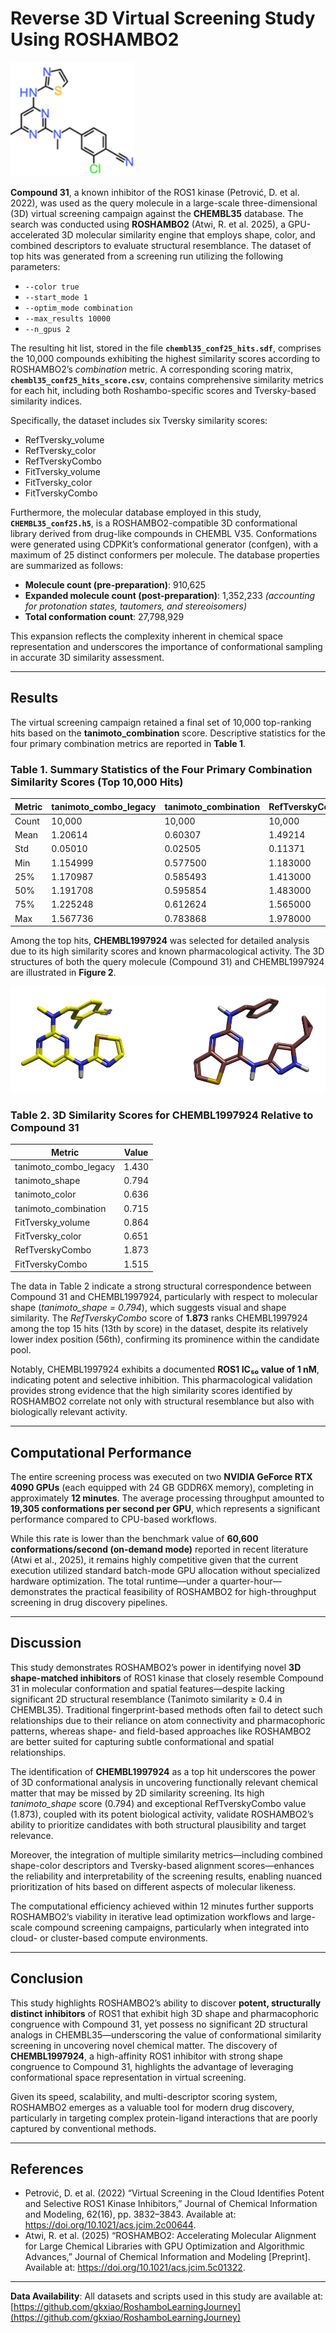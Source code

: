 # Reverse 3D Virtual Screening Study Using ROSHAMBO2

![Figure 1: Query Compound 31 (ROSHAMBO2 inhibitor) and Top Hit CHEMBL1997924](data/AZ-ROS1-inhibitor-31.png)

**Compound 31**, a known inhibitor of the ROS1 kinase (Petrović, D. et al. 2022), was used as the query molecule in a large-scale three-dimensional (3D) virtual screening campaign against the **CHEMBL35** database. The search was conducted using **ROSHAMBO2**  (Atwi, R. et al. 2025), a GPU-accelerated 3D molecular similarity engine that employs shape, color, and combined descriptors to evaluate structural resemblance. The dataset of top hits was generated from a screening run utilizing the following parameters:

- `--color true`
- `--start_mode 1`
- `--optim_mode combination`
- `--max_results 10000`
- `--n_gpus 2`

The resulting hit list, stored in the file **`chembl35_conf25_hits.sdf`**, comprises the 10,000 compounds exhibiting the highest similarity scores according to ROSHAMBO2’s *combination* metric. A corresponding scoring matrix, **`chembl35_conf25_hits_score.csv`**, contains comprehensive similarity metrics for each hit, including both Roshambo-specific scores and Tversky-based similarity indices.

Specifically, the dataset includes six Tversky similarity scores:
- RefTversky_volume
- RefTversky_color
- RefTverskyCombo
- FitTversky_volume
- FitTversky_color
- FitTverskyCombo

Furthermore, the molecular database employed in this study, **`CHEMBL35_conf25.h5`**, is a ROSHAMBO2-compatible 3D conformational library derived from drug-like compounds in CHEMBL V35. Conformations were generated using CDPKit’s conformational generator (confgen), with a maximum of 25 distinct conformers per molecule. The database properties are summarized as follows:

- **Molecule count (pre-preparation)**: 910,625
- **Expanded molecule count (post-preparation)**: 1,352,233 *(accounting for protonation states, tautomers, and stereoisomers)*
- **Total conformation count**: 27,798,929

This expansion reflects the complexity inherent in chemical space representation and underscores the importance of conformational sampling in accurate 3D similarity assessment.

---

## Results

The virtual screening campaign retained a final set of 10,000 top-ranking hits based on the **tanimoto_combination** score. Descriptive statistics for the four primary combination metrics are reported in **Table 1**.

### Table 1. Summary Statistics of the Four Primary Combination Similarity Scores (Top 10,000 Hits)

| Metric | tanimoto_combo_legacy | tanimoto_combination | RefTverskyCombo | FitTverskyCombo |
|-------|------------------------|------------------------|------------------|------------------|
| Count | 10,000 | 10,000 | 10,000 | 10,000 |
| Mean | 1.20614 | 0.60307 | 1.49214 | 1.52252 |
| Std | 0.05010 | 0.02505 | 0.11371 | 0.12508 |
| Min | 1.154999 | 0.577500 | 1.183000 | 1.218000 |
| 25% | 1.170987 | 0.585493 | 1.413000 | 1.434000 |
| 50% | 1.191708 | 0.595854 | 1.483000 | 1.513000 |
| 75% | 1.225248 | 0.612624 | 1.565000 | 1.599000 |
| Max | 1.567736 | 0.783868 | 1.978000 | 2.106000 |

Among the top hits, **CHEMBL1997924** was selected for detailed analysis due to its high similarity scores and known pharmacological activity. The 3D structures of both the query molecule (Compound 31) and CHEMBL1997924 are illustrated in **Figure 2**.

![Figure 2: 3D Structural Comparison of Compound 31 (Left) and CHEMBL1997924 (Right)](https://github.com/gkxiao/RoshamboLearningJourney/blob/main/data/compound-31-and-CHEMBL1997924.png)

### Table 2. 3D Similarity Scores for CHEMBL1997924 Relative to Compound 31

| Metric | Value |
|--------|-------|
| tanimoto_combo_legacy | 1.430 |
| tanimoto_shape | 0.794 |
| tanimoto_color | 0.636 |
| tanimoto_combination | 0.715 |
| FitTversky_volume | 0.864 |
| FitTversky_color | 0.651 |
| RefTverskyCombo | 1.873 |
| FitTverskyCombo | 1.515 |

The data in Table 2 indicate a strong structural correspondence between Compound 31 and CHEMBL1997924, particularly with respect to molecular shape (*tanimoto_shape = 0.794*), which suggests visual and shape similarity. The *RefTverskyCombo* score of **1.873** ranks CHEMBL1997924 among the top 15 hits (13th by score) in the dataset, despite its relatively lower index position (56th), confirming its prominence within the candidate pool.

Notably, CHEMBL1997924 exhibits a documented **ROS1 IC₅₀ value of 1 nM**, indicating potent and selective inhibition. This pharmacological validation provides strong evidence that the high similarity scores identified by ROSHAMBO2 correlate not only with structural resemblance but also with biologically relevant activity.

---

## Computational Performance

The entire screening process was executed on two **NVIDIA GeForce RTX 4090 GPUs** (each equipped with 24 GB GDDR6X memory), completing in approximately **12 minutes**. The average processing throughput amounted to **19,305 conformations per second per GPU**, which represents a significant performance compared to CPU-based workflows.

While this rate is lower than the benchmark value of **60,600 conformations/second (on-demand mode)** reported in recent literature (Atwi et al., 2025), it remains highly competitive given that the current execution utilized standard batch-mode GPU allocation without specialized hardware optimization. The total runtime—under a quarter-hour—demonstrates the practical feasibility of ROSHAMBO2 for high-throughput screening in drug discovery pipelines.

---

## Discussion

This study demonstrates ROSHAMBO2’s power in identifying novel **3D shape-matched inhibitors** of ROS1 kinase that closely resemble Compound 31 in molecular conformation and spatial features—despite lacking significant 2D structural resemblance (Tanimoto similarity ≥ 0.4 in CHEMBL35). Traditional fingerprint-based methods often fail to detect such relationships due to their reliance on atom connectivity and pharmacophoric patterns, whereas shape- and field-based approaches like ROSHAMBO2 are better suited for capturing subtle conformational and spatial relationships.

The identification of **CHEMBL1997924** as a top hit underscores the power of 3D conformational analysis in uncovering functionally relevant chemical matter that may be missed by 2D similarity screening. Its high *tanimoto_shape* score (0.794) and exceptional RefTverskyCombo value (1.873), coupled with its potent biological activity, validate ROSHAMBO2’s ability to prioritize candidates with both structural plausibility and target relevance.

Moreover, the integration of multiple similarity metrics—including combined shape-color descriptors and Tversky-based alignment scores—enhances the reliability and interpretability of the screening results, enabling nuanced prioritization of hits based on different aspects of molecular likeness.

The computational efficiency achieved within 12 minutes further supports ROSHAMBO2’s viability in iterative lead optimization workflows and large-scale compound screening campaigns, particularly when integrated into cloud- or cluster-based compute environments.

---

## Conclusion

This study highlights ROSHAMBO2’s ability to discover **potent, structurally distinct inhibitors** of ROS1 that exhibit high 3D shape and pharmacophoric congruence with Compound 31, yet possess no significant 2D structural analogs in CHEMBL35—underscoring the value of conformational similarity screening in uncovering novel chemical matter. The discovery of **CHEMBL1997924**, a high-affinity ROS1 inhibitor with strong shape congruence to Compound 31, highlights the advantage of leveraging conformational space representation in virtual screening.

Given its speed, scalability, and multi-descriptor scoring system, ROSHAMBO2 emerges as a valuable tool for modern drug discovery, particularly in targeting complex protein-ligand interactions that are poorly captured by conventional methods. 

---

## References

- Petrović, D. et al. (2022) “Virtual Screening in the Cloud Identifies Potent and Selective ROS1 Kinase Inhibitors,” Journal of Chemical Information and Modeling, 62(16), pp. 3832–3843. Available at: https://doi.org/10.1021/acs.jcim.2c00644.
- Atwi, R. et al. (2025) “ROSHAMBO2: Accelerating Molecular Alignment for Large Chemical Libraries with GPU Optimization and Algorithmic Advances,” Journal of Chemical Information and Modeling [Preprint]. Available at: https://doi.org/10.1021/acs.jcim.5c01322.

---

**Data Availability**: All datasets and scripts used in this study are available at: [https://github.com/gkxiao/RoshamboLearningJourney](https://github.com/gkxiao/RoshamboLearningJourney)
